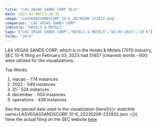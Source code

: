 ```yaml
---
title: "LAS VEGAS SANDS CORP 10-K"
date: 2023-02-06T23:28:32
image: "LASVEGASSANDSCORP_10-K_20230206-232832.png"
companies: "LAS VEGAS SANDS CORP"
industry: "HOTELS & MOTELS"
tags: ["LAS VEGAS SANDS CORP","HOTELS & MOTELS","02-03-2023","10-K"]
forms: "10-K"
---
```

LAS VEGAS SANDS CORP, which is in the Hotels & Motels [7011] industry, SEC 10-K filing on February 03, 2023 had 51457 (cleaned) words - 600 were utilized for the visualizations.

Top Words:
1. macao - 774 instances
2. 2022 - 549 instances
3. 31 - 524 instances
4. december - 504 instances
5. operations - 438 instances


See the parsed data used in the visualization [here]({{< staticlink name=LASVEGASSANDSCORP_10-K_20230206-232832.json >}}).  
View the actual filing on the SEC website [here](https://www.sec.gov/Archives/edgar/data/1300514/0001300514-23-000021.txt)